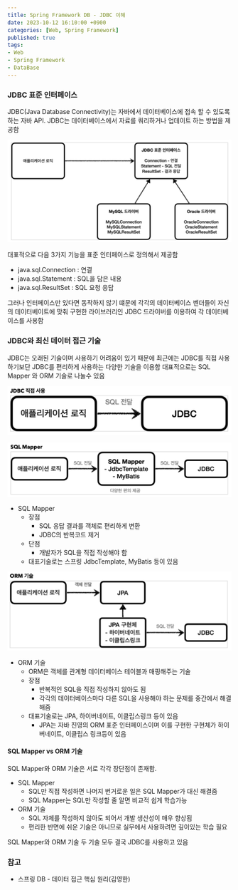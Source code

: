 ```yaml
---
title: Spring Framework DB - JDBC 이해
date: 2023-10-12 16:10:00 +0900
categories: [Web, Spring Framework]
published: true
tags:
- Web
- Spring Framework
- DataBase
---
```


### JDBC 표준 인터페이스
JDBC(Java Database Connectivity)는 자바에서 데이터베이스에 접속 할 수 있도록 하는 자바 API.
JDBC는 데이터베이스에서 자료를 쿼리하거나 업데이트 하는 방법을 제공함

![Alt text](/assets/posts/img/spring/spring_db_1/spring_db_01_01.png)
 
대표적으로 다음 3가지 기능을 표준 인터페이스로 정의해서 제공함
 - java.sql.Connection : 연결
 - java.sql.Statement : SQL을 담은 내용
 - java.sql.ResultSet : SQL 요청 응답

그러나 인터페이스만 있다면 동작하지 않기 떄문에 각각의 데이터베이스 벤더들이 자신의 데이터베이트에 맞춰 구현한 라이브러리인 JDBC 드라이버를 이용하여 각 데이터베이스를 사용함

### JDBC와 최신 데이터 접근 기술
JDBC는 오래된 기술이며 사용하기 어려움이 있기 때문에 최근에는 JDBC를 직접 사용하기보단 JDBC를 편리하게 사용하는 다양한 기술을 이용함
대표적으로는 SQL Mapper 와 ORM 기술로 나눌수 있음

![Alt text](/assets/posts/img/spring/spring_db_1/spring_db_01_02.png)

![Alt text](/assets/posts/img/spring/spring_db_1/spring_db_01_03.png)
  - SQL Mapper
    - 장점
      - SQL 응답 결과를 객체로 편리하게 변환
      - JDBC의 반복코드 제거
    - 단점
      - 개발자가 SQL을 직접 작성해야 함
    - 대표기술로는 스프링 JdbcTemplate, MyBatis 등이 있음

![Alt text](/assets/posts/img/spring/spring_db_1/spring_db_01_04.png)
  - ORM 기술
    - ORM은 객체를 관계형 데이터베이스 테이블과 매핑해주는 기술
    - 장점
      - 반복적인 SQL을 직접 작성하지 않아도 됨
      - 각각의 데이터베이스마다 다른 SQL을 사용해야 하는 문제를 중간에서 해결해줌
    - 대표기술로는 JPA, 하이버네이트, 이클립스링크 등이 있음
      -  JPA는 자바 진영의 ORM 표준 인터페이스이며 이를 구현한 구현체가 하이버네이트, 이클립스 링크등이 있음

#### SQL Mapper vs ORM 기술
SQL Mapper와 ORM 기술은 서로 각각 장단점이 존재함.
  - SQL Mapper
    - SQL만 직접 작성하면 나머지 번거로운 일은 SQL Mapper가 대신 해결줌
    - SQL Mapper는 SQL만 작성할 줄 알면 비교적 쉽게 학습가능
  - ORM 기술
    - SQL 자체를 작성하지 않아도 되어서 개발 생산성이 매우 향상됨
    - 편리한 반면에 쉬운 기술은 아니므로 실무에서 사용하려면 깊이있는 학습 필요

SQL Mapper와 ORM 기술 두 기술 모두 결국 JDBC를 사용하고 있음

### 참고
 - 스프링 DB - 데이터 접근 핵심 원리(김영한)
